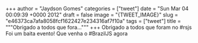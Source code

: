 
+++
author = "Jaydson Gomes"
categories = ["tweet"]
date = "Sun Mar 04 00:09:39 +0000 2012"
draft = false
image = "{TWEET_IMAGE}"
slug = "e46373ca7afa8058fcf1622427e234316af7f10a"
tags = ["tweet"]
title = """Obrigado a todos que fora..."""
+++
Obrigado a todos que foram no #rsjs Foi um baita evento! Que venha o #BrazilJS agora
